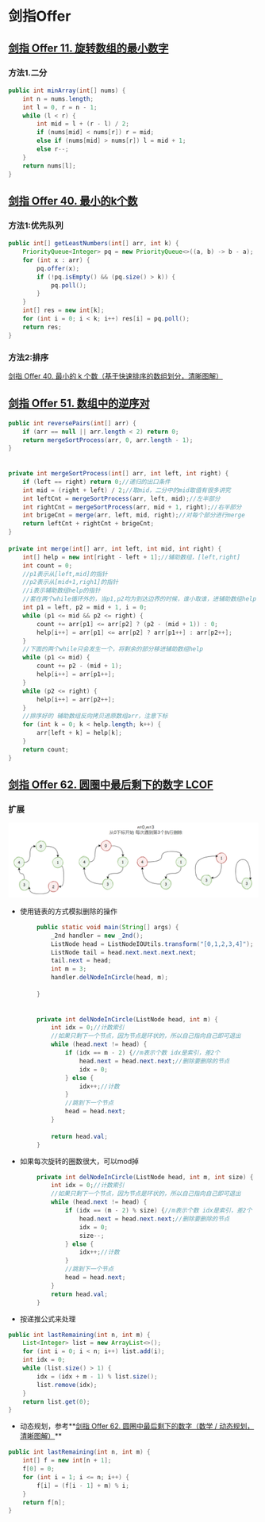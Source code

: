 # 剑指Offer





## [剑指 Offer 11. 旋转数组的最小数字](https://leetcode-cn.com/problems/xuan-zhuan-shu-zu-de-zui-xiao-shu-zi-lcof/)

### 方法1.二分

```java
public int minArray(int[] nums) {
    int n = nums.length;
    int l = 0, r = n - 1;
    while (l < r) {
        int mid = l + (r - l) / 2;
        if (nums[mid] < nums[r]) r = mid;
        else if (nums[mid] > nums[r]) l = mid + 1;
        else r--;
    }
    return nums[l];
}
```







## [剑指 Offer 40. 最小的k个数](https://leetcode-cn.com/problems/zui-xiao-de-kge-shu-lcof/)

### 方法1:优先队列

```java
public int[] getLeastNumbers(int[] arr, int k) {
    PriorityQueue<Integer> pq = new PriorityQueue<>((a, b) -> b - a);
    for (int x : arr) {
        pq.offer(x);
        if (!pq.isEmpty() && (pq.size() > k)) {
            pq.poll();
        }
    }
    int[] res = new int[k];
    for (int i = 0; i < k; i++) res[i] = pq.poll();
    return res;
}
```

### 方法2:排序

[剑指 Offer 40. 最小的 k 个数（基于快速排序的数组划分，清晰图解）](https://leetcode-cn.com/problems/zui-xiao-de-kge-shu-lcof/solution/jian-zhi-offer-40-zui-xiao-de-k-ge-shu-j-9yze/)



## [剑指 Offer 51. 数组中的逆序对](https://leetcode-cn.com/problems/shu-zu-zhong-de-ni-xu-dui-lcof/)

```java
public int reversePairs(int[] arr) {
    if (arr == null || arr.length < 2) return 0;
    return mergeSortProcess(arr, 0, arr.length - 1);
}


private int mergeSortProcess(int[] arr, int left, int right) {
    if (left == right) return 0;//递归的出口条件
    int mid = (right + left) / 2;//取mid，二分中的mid取值有很多讲究
    int leftCnt = mergeSortProcess(arr, left, mid);//左半部分
    int rightCnt = mergeSortProcess(arr, mid + 1, right);//右半部分
    int brigeCnt = merge(arr, left, mid, right);//对每个部分进行merge
    return leftCnt + rightCnt + brigeCnt;
}

private int merge(int[] arr, int left, int mid, int right) {
    int[] help = new int[right - left + 1];//辅助数组，[left,right]
    int count = 0;
    //p1表示从[left,mid]的指针
    //p2表示从[mid+1,righ1]的指针
    //i表示辅助数组help的指针
    //套在两个while循环外的，当p1,p2均为到达边界的时候，谁小取谁，进辅助数组help
    int p1 = left, p2 = mid + 1, i = 0;
    while (p1 <= mid && p2 <= right) {
        count += arr[p1] <= arr[p2] ? (p2 - (mid + 1)) : 0;
        help[i++] = arr[p1] <= arr[p2] ? arr[p1++] : arr[p2++];
    }
    //下面的两个while只会发生一个，将剩余的部分移进辅助数组help
    while (p1 <= mid) {
        count += p2 - (mid + 1);
        help[i++] = arr[p1++];
    }
    while (p2 <= right) {
        help[i++] = arr[p2++];
    }
    //排序好的 辅助数组反向拷贝进原数组arr，注意下标
    for (int k = 0; k < help.length; k++) {
        arr[left + k] = help[k];
    }
    return count;
}
```







## [剑指 Offer 62. 圆圈中最后剩下的数字 LCOF](https://leetcode-cn.com/problems/yuan-quan-zhong-zui-hou-sheng-xia-de-shu-zi-lcof/)

### 扩展

![](/imgs/leetcode/swordoffer/image-20220313153132102.png)

- 使用链表的方式模拟删除的操作

```java
        public static void main(String[] args) {
            _2nd handler = new _2nd();
            ListNode head = ListNodeIOUtils.transform("[0,1,2,3,4]");
            ListNode tail = head.next.next.next.next;
            tail.next = head;
            int m = 3;
            handler.delNodeInCircle(head, m);

        }


        private int delNodeInCircle(ListNode head, int m) {
            int idx = 0;//计数索引
            //如果只剩下一个节点，因为节点是环状的，所以自己指向自己即可退出
            while (head.next != head) {
                if (idx == m - 2) {//m表示个数 idx是索引，差2个
                    head.next = head.next.next;//删除要删除的节点
                    idx = 0;
                } else {
                    idx++;//计数
                }
                //跳到下一个节点
                head = head.next;
            }

            return head.val;
        }
```

- 如果每次旋转的圈数很大，可以mod掉

```java
        private int delNodeInCircle(ListNode head, int m, int size) {
            int idx = 0;//计数索引
            //如果只剩下一个节点，因为节点是环状的，所以自己指向自己即可退出
            while (head.next != head) {
                if (idx == (m - 2) % size) {//m表示个数 idx是索引，差2个
                    head.next = head.next.next;//删除要删除的节点
                    idx = 0;
                    size--;
                } else {
                    idx++;//计数
                }
                //跳到下一个节点
                head = head.next;
            }
            return head.val;
        }
```

- 按递推公式来处理

```java
public int lastRemaining(int n, int m) {
    List<Integer> list = new ArrayList<>();
    for (int i = 0; i < n; i++) list.add(i);
    int idx = 0;
    while (list.size() > 1) {
        idx = (idx + m - 1) % list.size();
        list.remove(idx);
    }
    return list.get(0);
}
```



- 动态规划，参考**[剑指 Offer 62. 圆圈中最后剩下的数字（数学 / 动态规划，清晰图解）](https://leetcode-cn.com/problems/yuan-quan-zhong-zui-hou-sheng-xia-de-shu-zi-lcof/solution/jian-zhi-offer-62-yuan-quan-zhong-zui-ho-dcow/)**

```java
public int lastRemaining(int n, int m) {
    int[] f = new int[n + 1];
    f[0] = 0;
    for (int i = 1; i <= n; i++) {
        f[i] = (f[i - 1] + m) % i;
    }
    return f[n];
}
```
